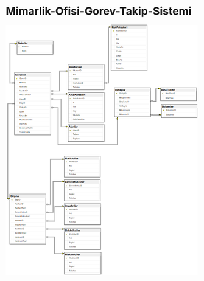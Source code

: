 # Mimarlik-Ofisi-Gorev-Takip-Sistemi

![ER_Diagram](https://github.com/Edanur-Y/Mimarlik-Ofisi-Gorev-Takip-Sistemi/blob/main/ER_Diagram.png)
